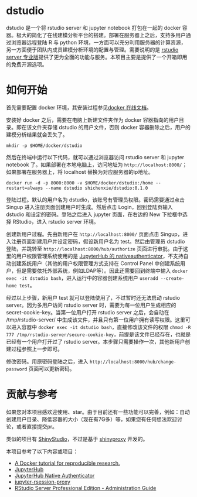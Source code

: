 
# dstudio

<!-- badges: start -->
<!-- badges: end -->

dstudio 是一个将 rstudio server 和 jupyter notebook 打包在一起的 docker 容器。极大的简化了在线建模分析平台的搭建。部署在服务器上之后，支持多用户通过浏览器远程登陆 R 与 python 环境，一方面可以充分利用服务器的计算资源，另一方面便于团队内成员建模分析环境的配置与管理。需要说明的是 [rstudio server 专业版](https://rstudio.com/products/rstudio-server-pro/)提供了更为全面的功能与服务。本项目主要是提供了一个开箱即用的免费开源选项。

# 如何开始

首先需要配置 docker 环境，其安装过程参见[docker 在线文档](https://docs.docker.com/get-started/)。

安装好 docker 之后，需要在电脑上新建文件夹作为 docker 容器指向的用户目录。即在该文件夹存储 dstudio 的用户文件，否则 docker 容器删除之后，用户的建模分析结果就会丢失了。
```
mkdir -p $HOME/docker/dstudio
```

然后在终端中运行以下代码，就可以通过浏览器访问 rstudio server 和 jupyter notebook 了。如果部署在本地电脑上，访问地址为 `http://localhost:8000/`；如果部署在服务器上，将 localhost 替换为对应服务器的ip地址。
```
docker run -d -p 8000:8000 -v $HOME/docker/dstudio:/home --restart=always --name dstudio shichenxie/dstudio:0.1.0
```

登陆过程。默认的用户名为 dstudio，该账号有管理员权限。密码需要通过点击 Singup 进入注册页面创建用户时生成。然后点击 Login，回到登陆页输入 dstudio 和设定的密码。登陆之后进入 jupyter 页面，在右边的 New 下拉框中选择 RStudio，进入 rstudio server 环境。

创建新用户过程。先由新用户在 `http://localhost:8000/` 页面点击 Singup，进入注册页面新建用户并设定密码，假设新用户名为 test。然后由管理员 dstudio 登陆，并跳转至 `http://localhost:8000/hub/authorize` 页面进行审批。由于这里的用户权限管理系统使用的是 [JupyterHub 的 nativeauthenticator](https://native-authenticator.readthedocs.io/en/latest/)，不支持自动创建系统用户（其他的用户权限管理方式支持在 Control Panel 中创建系统用户，但是需要依托外部系统，例如LDAP等）。因此还需要回到终端中输入 ```docker exec -it dstudio bash```，进入运行中的容器创建系统用户 `useradd --create-home test`。

经过以上步骤，新用户 test 就可以登陆使用了，不过暂时还无法启动 rstudio server。因为多用户访问 rstudio server 时，需要为每一位用户生成相应的  secret-cookie-key。当第一位用户打开 rstudio server 之后，会自动在 /tmp/rstudio-server/ 中生成该文件，并且只有第一位用户拥有读写权限。这里可以进入容器中 ```docker exec -it dstudio bash```，直接修改该文件的权限 ```chmod -R 777 /tmp/rstudio-server/secure-cookie-key```，前提是该文件已经存在，也就是已经有一个用户打开过了 rstudio server。本步骤只需要操作一次，其他新用户创建过程参照上一步即可。

修改密码。用原密码登陆之后，进入 `http://localhost:8000/hub/change-password` 页面可以更新密码。

# 贡献与参考

如果您对本项目感欢迎使用、star。由于目前还有一些功能可以完善，例如：自动创建用户目录、降低容器的大小（现在有7G多）等，如果您有任何想法欢迎讨论，或者直接提交pr。

类似的项目有 [ShinyStudio](https://github.com/dm3ll3n/ShinyStudio)，不过是基于  [shinyproxy](https://www.shinyproxy.io/) 开发的。

本项目参考了以下内容或项目：
- [A Docker tutorial for reproducible research.](http://ropenscilabs.github.io/r-docker-tutorial/)
- [JupyterHub](https://jupyter.org/hub)
- [JupyterHub Native Authenticator](https://native-authenticator.readthedocs.io/en/latest/)
- [jupyter-rsession-proxy](https://github.com/jupyterhub/jupyter-rsession-proxy)
- [RStudio Server Professional Edition - Administration Guide](https://docs.rstudio.com/ide/server-pro/latest/)

